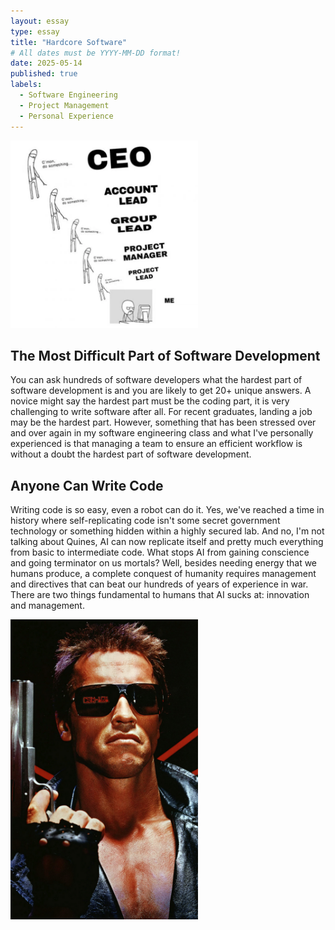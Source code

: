 ```yaml
---
layout: essay
type: essay
title: "Hardcore Software"
# All dates must be YYYY-MM-DD format!
date: 2025-05-14
published: true
labels:
  - Software Engineering
  - Project Management
  - Personal Experience
---
```


<img width="300px" class="rounded float-start pe-4" src="../img/essays/do-something.jpg">

## The Most Difficult Part of Software Development

You can ask hundreds of software developers what the hardest part of software development is and you are likely to get 20+ unique answers. A novice might say the hardest part must be the coding part, it is very challenging to write software after all. For recent graduates, landing a job may be the hardest part. However, something that has been stressed over and over again in my software engineering class and what I've personally experienced is that managing a team to ensure an efficient workflow is without a doubt the hardest part of software development.

## Anyone Can Write Code

Writing code is so easy, even a robot can do it. Yes, we've reached a time in history where self-replicating code isn't some secret government technology or something hidden within a highly secured lab. And no, I'm not talking about Quines, AI can now replicate itself and pretty much everything from basic to intermediate code. What stops AI from gaining conscience and going terminator on us mortals? Well, besides needing energy that we humans produce, a complete conquest of humanity requires management and directives that can beat our hundreds of years of experience in war. There are two things fundamental to humans that AI sucks at: innovation and management.

<img width="300px" class="rounded float-start pe-4" src="../img/essays/arnold.jpg">